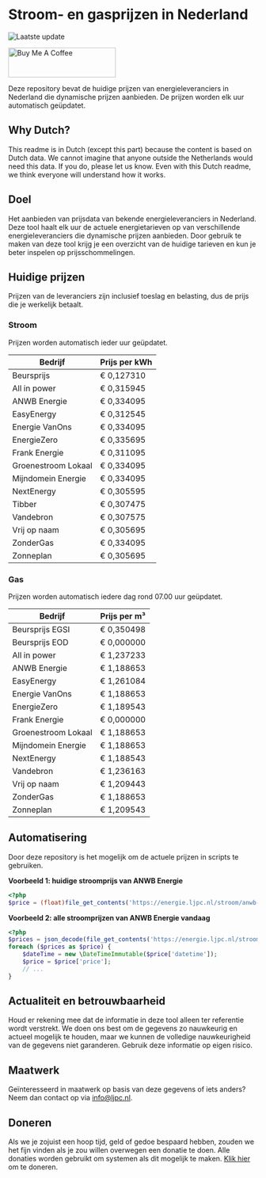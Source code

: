 # Stroom- en gasprijzen in Nederland

![Laatste update](https://img.shields.io/badge/laatste%20update-2024--06--14%2020%3A00%20CET-brightgreen)

<a href="https://www.buymeacoffee.com/Lars-" target="_blank"><img src="https://cdn.buymeacoffee.com/buttons/v2/default-orange.png" alt="Buy Me A Coffee" height="60" style="height: 60px !important;width: 217px !important;" ></a>

Deze repository bevat de huidige prijzen van energieleveranciers in Nederland die dynamische prijzen aanbieden. De prijzen worden elk uur automatisch geüpdatet.

## Why Dutch?

This readme is in Dutch (except this part) because the content is based on Dutch data. We cannot imagine that anyone outside the Netherlands would need this data. If you do, please let us know. Even with this Dutch readme, we think
everyone will understand how it works.

## Doel

Het aanbieden van prijsdata van bekende energieleveranciers in Nederland. Deze tool haalt elk uur de actuele energietarieven op van verschillende energieleveranciers die dynamische prijzen aanbieden. Door gebruik te maken van deze tool
krijg je een overzicht van de huidige tarieven en kun je beter inspelen op prijsschommelingen.

## Huidige prijzen

Prijzen van de leveranciers zijn inclusief toeslag en belasting, dus de prijs die je werkelijk betaalt.

### Stroom

Prijzen worden automatisch ieder uur geüpdatet.

 Bedrijf | Prijs per kWh 
---------|---------------
Beursprijs | € 0,127310
All in power | € 0,315945
ANWB Energie | € 0,334095
EasyEnergy | € 0,312545
Energie VanOns | € 0,334095
EnergieZero | € 0,335695
Frank Energie | € 0,311095
Groenestroom Lokaal | € 0,334095
Mijndomein Energie | € 0,334095
NextEnergy | € 0,305595
Tibber | € 0,307475
Vandebron | € 0,307575
Vrij op naam | € 0,305695
ZonderGas | € 0,334095
Zonneplan | € 0,305695


### Gas

Prijzen worden automatisch iedere dag rond 07.00 uur geüpdatet.

 Bedrijf | Prijs per m³ 
---------|--------------
Beursprijs EGSI | € 0,350498
Beursprijs EOD | € 0,000000
All in power | € 1,237233
ANWB Energie | € 1,188653
EasyEnergy | € 1,261084
Energie VanOns | € 1,188653
EnergieZero | € 1,189543
Frank Energie | € 0,000000
Groenestroom Lokaal | € 1,188653
Mijndomein Energie | € 1,188653
NextEnergy | € 1,188543
Vandebron | € 1,236163
Vrij op naam | € 1,209443
ZonderGas | € 1,188653
Zonneplan | € 1,209543


## Automatisering

Door deze repository is het mogelijk om de actuele prijzen in scripts te gebruiken.

**Voorbeeld 1: huidige stroomprijs van ANWB Energie**

```php
<?php
$price = (float)file_get_contents('https://energie.ljpc.nl/stroom/anwb-energie-nu.txt');

```

**Voorbeeld 2: alle stroomprijzen van ANWB Energie vandaag**

```php
<?php
$prices = json_decode(file_get_contents('https://energie.ljpc.nl/stroom/all-in-power-vandaag.json'),true);
foreach ($prices as $price) {
    $dateTime = new \DateTimeImmutable($price['datetime']);
    $price = $price['price'];
    // ...
}
```

## Actualiteit en betrouwbaarheid

Houd er rekening mee dat de informatie in deze tool alleen ter referentie wordt verstrekt. We doen ons best om de gegevens zo nauwkeurig en actueel mogelijk te houden, maar we kunnen de volledige nauwkeurigheid van de gegevens niet
garanderen. Gebruik deze informatie op eigen risico.

## Maatwerk

Geïnteresseerd in maatwerk op basis van deze gegevens of iets anders? Neem dan contact op
via [info@ljpc.nl](mailto:info@ljpc.nl?subject=Energie%20prijzen).

## Doneren

Als we je zojuist een hoop tijd, geld of gedoe bespaard hebben, zouden we het fijn vinden als je zou willen overwegen een
donatie te doen. Alle donaties worden gebruikt om systemen als dit mogelijk te
maken. [Klik hier](https://www.buymeacoffee.com/Lars-) om te doneren.
